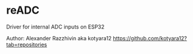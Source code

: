 # reADC
Driver for internal ADC inputs on ESP32

Author:
Alexander Razzhivin aka kotyara12
https://github.com/kotyara12?tab=repositories
